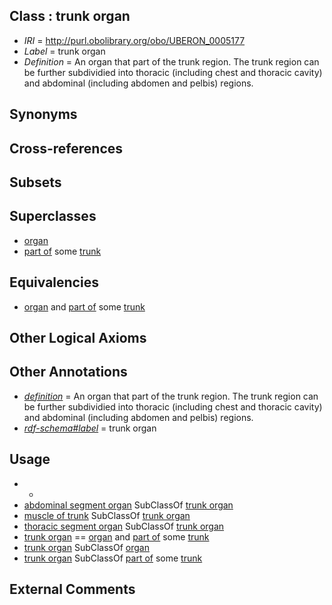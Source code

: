 
## Class : trunk organ

 * *IRI* = http://purl.obolibrary.org/obo/UBERON_0005177
 * *Label* = trunk organ
 * *Definition* = An organ that part of the trunk region. The trunk region can be further subdividied into thoracic (including chest and thoracic cavity) and abdominal (including abdomen and pelbis) regions.

## Synonyms


## Cross-references


## Subsets


## Superclasses

 * [organ](../../UBERON/62/UBERON_0000062.md)
 * [part of](../../BFO/50/BFO_0000050.md) some [trunk](../../UBERON/00/UBERON_0002100.md)

## Equivalencies

 * [organ](../../UBERON/62/UBERON_0000062.md) and [part of](../../BFO/50/BFO_0000050.md) some [trunk](../../UBERON/00/UBERON_0002100.md)

## Other Logical Axioms


## Other Annotations

 * *[definition](../../IAO/15/IAO_0000115.md)* = An organ that part of the trunk region. The trunk region can be further subdividied into thoracic (including chest and thoracic cavity) and abdominal (including abdomen and pelbis) regions.
 * *[rdf-schema#label](../../el/rdf-schema#label.md)* = trunk organ

## Usage

 * -
 * [abdominal segment organ](../../UBERON/73/UBERON_0005173.md) SubClassOf [trunk organ](../../UBERON/77/UBERON_0005177.md)
 * [muscle of trunk](../../UBERON/74/UBERON_0001774.md) SubClassOf [trunk organ](../../UBERON/77/UBERON_0005177.md)
 * [thoracic segment organ](../../UBERON/81/UBERON_0005181.md) SubClassOf [trunk organ](../../UBERON/77/UBERON_0005177.md)
 * [trunk organ](../../UBERON/77/UBERON_0005177.md) == [organ](../../UBERON/62/UBERON_0000062.md) and [part of](../../BFO/50/BFO_0000050.md) some [trunk](../../UBERON/00/UBERON_0002100.md)
 * [trunk organ](../../UBERON/77/UBERON_0005177.md) SubClassOf [organ](../../UBERON/62/UBERON_0000062.md)
 * [trunk organ](../../UBERON/77/UBERON_0005177.md) SubClassOf [part of](../../BFO/50/BFO_0000050.md) some [trunk](../../UBERON/00/UBERON_0002100.md)

## External Comments

